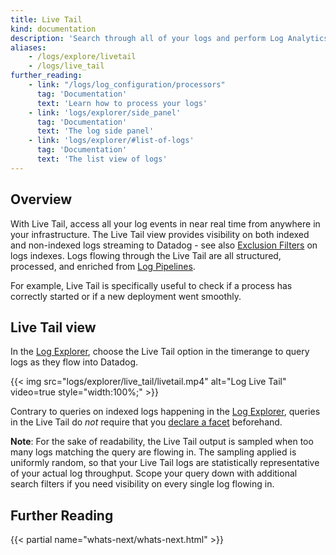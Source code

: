 ```yaml
---
title: Live Tail
kind: documentation
description: 'Search through all of your logs and perform Log Analytics'
aliases:
    - /logs/explore/livetail
    - /logs/live_tail
further_reading:
    - link: "/logs/log_configuration/processors"
      tag: 'Documentation'
      text: 'Learn how to process your logs'
    - link: 'logs/explorer/side_panel'
      tag: 'Documentation'
      text: 'The log side panel'
    - link: 'logs/explorer/#list-of-logs'
      tag: 'Documentation'
      text: 'The list view of logs'
---
```


## Overview

With Live Tail, access all your log events in near real time from anywhere in your infrastructure. The Live Tail view provides visibility on both indexed and non-indexed logs streaming to Datadog - see also [Exclusion Filters][1] on logs indexes. Logs flowing through the Live Tail are all structured, processed, and enriched from [Log Pipelines][2].

For example, Live Tail is specifically useful to check if a process has correctly started or if a new deployment went smoothly.

## Live Tail view

In the [Log Explorer][3], choose the Live Tail option in the timerange to query logs as they flow into Datadog.

{{< img src="logs/explorer/live_tail/livetail.mp4" alt="Log Live Tail" video=true style="width:100%;" >}}

Contrary to queries on indexed logs happening in the [Log Explorer][3], queries in the Live Tail do *not* require that you [declare a facet][4] beforehand.

**Note**: For the sake of readability, the Live Tail output is sampled when too many logs matching the query are flowing in. The sampling applied is uniformly random, so that your Live Tail logs are statistically representative of your actual log throughput. Scope your query down with additional search filters if you need visibility on every single log flowing in.

## Further Reading

{{< partial name="whats-next/whats-next.html" >}}

[1]: /logs/indexes#exclusion-filters
[2]: /logs/log_configuration/pipelines
[3]: /logs/explorer
[4]: /logs/explorer/facets/

